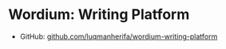 # Wordium: Writing Platform

- GitHub: [github.com/luqmanherifa/wordium-writing-platform](https://github.com/luqmanherifa/wordium-writing-platform)